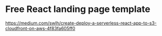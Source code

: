 # Free React landing page template
https://medium.com/swlh/create-deploy-a-serverless-react-app-to-s3-cloudfront-on-aws-4f83fa605ff0
